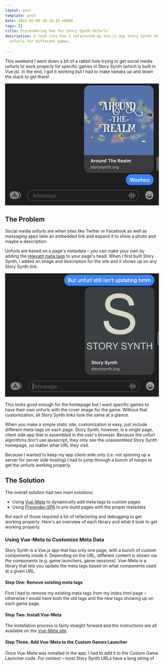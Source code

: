 ```yaml
---
layout: post
template: post
date: 2021-02-08 19:14:15 +0000
tags: []
title: Prerendering Vue for Story Synth Unfurls
description: A look into how I refactored my Vue.js app Story Synth to have custom
  unfurls for different games.

---
```

This weekend I went down a bit of a rabbit hole trying to get social media unfurls to work properly for specific games in Story Synth (which is built in Vue.js). In the end, I got it working but I had to make tweaks up and down the stack to get there!

![Around the Realm unfurl, showing the game's logo](/images/screen-shot-2021-02-07-at-8-22-04-am.png "The final unfurl for Around the Realm")

## The Problem

Social media unfurls are when sites like Twitter or Facebook as well as messaging apps take an embedded link and expand it to show a photo and maybe a description.

Unfurls are based on a page's metadata – you can make your own by adding the [relevant meta tags](https://css-tricks.com/essential-meta-tags-social-media/) to your page's head. When I first built Story Synth, I added an image and description for the site and it shows up on any Story Synth link.

![An unfurl of a link to Story Synth homepage, showing the Story Synth logo](/images/screen-shot-2021-02-07-at-8-19-44-am.png "A generic Story Synth unfurl")

This looks good enough for the homepage but I want specific games to have their own unfurls with the cover image for the game. Without that customization, all Story Synth links look the same at a glance.

When you make a simple static site, customization is easy, just include different meta-tags on each page. Story Synth, however, is a single page, client side app that is assembled in the user's browser. Because the unfurl algorithms don't use javascript, they only see the unassembled Story Synth homepage, no matter what URL they visit.

Because I wanted to keep my app client-side only (i.e. not spinning up a server for server side hosting) I had to jump through a bunch of hoops to get the unfurls working properly.

## The Solution

The overall solution had two main solutions:

* Using [Vue-Meta](https://vue-meta.nuxtjs.org/) to dynamically add meta tags to custom pages
* Using [Prerender-SPA](https://www.npmjs.com/package/vue-cli-plugin-prerender-spa) to pre-build pages with the proper metadata

But each of those required a bit of refactoring and debugging to get working properly. Here's an overview of each library and what it took to get working properly.

### Using Vue-Meta to Customize Meta Data

Story Synth is a Vue.js app that has only one page, with a bunch of custom components inside it. Depending on the URL, different content is shown via the components (e.g. game launchers, game sessions). Vue-Meta is a library that lets you update the meta tags based on what components used at a given URL.

#### Step One: Remove existing meta tags

First I had to remove my existing meta tags from my index.html page – otherwise I would have both the old tags and the new tags showing up on each game page.

#### Step Two: Install Vue-Meta

The installation process is fairly straight forward and the instructions are all available on the [Vue-Meta site](https://vue-meta.nuxtjs.org/).

#### Step Three: Add Vue-Meta to the Custom Games Launcher

Once Vue-Meta was installed in the app, I had to add it to the Custom Game Launcher code. For context – most Story Synth URLs have a long string of 